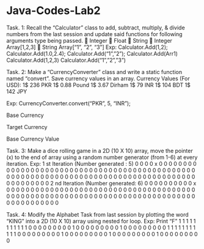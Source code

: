 # Java-Codes-Lab2
Task. 1: Recall the “Calculator” class to add, subtract, multiply, & divide numbers
from the last session and update said functions for following arguments type
being passed.
 Integer
 Float
 String
 Integer Array[1,2,3]
 String Array[“1”, “2”, “3”]
Exp:
Calculator.Add(1,2);
Calculator.Add(1.0,2.4);
Calculator.Add(“1”,”2”);
Calculator.Add(Arr1)
Calculator.Add(1,2,3)
Calculator.Add(“1”,”2”,”3”)

Task. 2: Make a “CurrencyConverter” class and write a static function named
“convert”. Save currency values in an array.
Currency Values (For USD):
1$ 236 PKR
1$ 0.88 Pound
1$ 3.67 Dirham
1$ 79 INR
1$ 104 BDT
1$ 142 JPY

Exp: CurrencyConverter.convert(“PKR”, 5, “INR”);

Base
Currency

Target
Currency

Base Currency Value

Task. 3: Make a dice rolling game in a 2D (10 X 10) array, move the pointer (x) to
the end of array using a random number generator (from 1-6) at every iteration.
Exp:
1
st Iteration (Number generated : 5)
0 0 0 0 x 0 0 0 0 0
0 0 0 0 0 0 0 0 0 0
0 0 0 0 0 0 0 0 0 0
0 0 0 0 0 0 0 0 0 0
0 0 0 0 0 0 0 0 0 0
0 0 0 0 0 0 0 0 0 0
0 0 0 0 0 0 0 0 0 0
0 0 0 0 0 0 0 0 0 0
0 0 0 0 0 0 0 0 0 0
0 0 0 0 0 0 0 0 0 0
2
nd Iteration (Number generated: 6)
0 0 0 0 0 0 0 0 0 0
x 0 0 0 0 0 0 0 0 0
0 0 0 0 0 0 0 0 0 0
0 0 0 0 0 0 0 0 0 0
0 0 0 0 0 0 0 0 0 0
0 0 0 0 0 0 0 0 0 0
0 0 0 0 0 0 0 0 0 0
0 0 0 0 0 0 0 0 0 0
0 0 0 0 0 0 0 0 0 0
0 0 0 0 0 0 0 0 0 0

Task. 4: Modify the Alphabet Task from last session by plotting the word “KING”
into a 2D (10 X 10) array using nested for loop.
Exp:
Print “F”
1 1 1 1 1 1 1 1 1 1
1 0 0 0 0 0 0 0 0 0
1 0 0 0 0 0 0 0 0 0
1 0 0 0 0 0 0 0 0 0
1 1 1 1 1 1 1 1 1 1
1 0 0 0 0 0 0 0 0 0
1 0 0 0 0 0 0 0 0 0
1 0 0 0 0 0 0 0 0 0
1 0 0 0 0 0 0 0 0 0
